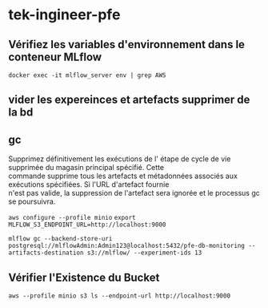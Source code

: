 # tek-ingineer-pfe

## Vérifiez les variables d'environnement dans le conteneur MLflow

`docker exec -it mlflow_server env | grep AWS`

## vider les expereinces et artefacts supprimer de la bd

## gc
Supprimez définitivement les exécutions de l' étape de cycle de vie supprimée du magasin principal spécifié. Cette \
commande supprime tous les artefacts et métadonnées associés aux exécutions spécifiées. Si l'URL d'artefact fournie \
n'est pas valide, la suppression de l'artefact sera ignorée et le processus gc se poursuivra.

`aws configure --profile minio`
`export MLFLOW_S3_ENDPOINT_URL=http://localhost:9000`

`mlflow gc --backend-store-uri postgresql://mlflowAdmin:Admin123@localhost:5432/pfe-db-monitoring --artifacts-destination s3://mlflow/ --experiment-ids 13`

## Vérifier l'Existence du Bucket 
`aws --profile minio s3 ls --endpoint-url http://localhost:9000`
